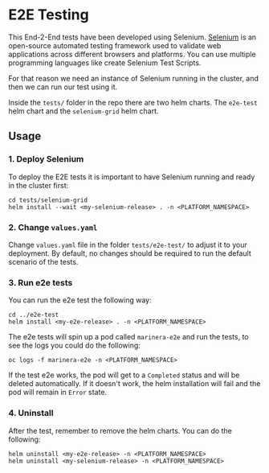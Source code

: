 # E2E Testing

This End-2-End tests have been developed using Selenium. [Selenium](https://www.selenium.dev/documentation/) is an open-source automated testing framework used to validate web applications across different browsers and platforms. You can use multiple programming languages like create Selenium Test Scripts.

For that reason we need an instance of Selenium running in the cluster, and then we can run our test using it.

Inside the `tests/` folder in the repo there are two helm charts. The `e2e-test` helm chart and the `selenium-grid` helm chart.

## Usage

### 1. Deploy Selenium
To deploy the E2E tests it is important to have Selenium running and ready in the cluster first:

```shell
cd tests/selenium-grid
helm install --wait <my-selenium-release> . -n <PLATFORM_NAMESPACE>
```

### 2. Change `values.yaml`

Change `values.yaml` file in the folder `tests/e2e-test/` to adjust it to your deployment. By default, no changes should be required to run the default scenario of the tests.

### 3. Run e2e tests

You can run the e2e test the following way:

```shell
cd ../e2e-test
helm install <my-e2e-release> . -n <PLATFORM_NAMESPACE>
```

The e2e tests will spin up a pod called `marinera-e2e` and run the tests, to see the logs you could do the following:

```shell
oc logs -f marinera-e2e -n <PLATFORM_NAMESPACE>
```

If the test e2e works, the pod will get to a `Completed` status and will be deleted automatically. If it doesn't work, the helm installation will fail and the pod will remain in `Error` state.

### 4. Uninstall
After the test, remember to remove the helm charts. You can do the following:

```shell
helm uninstall <my-e2e-release> -n <PLATFORM_NAMESPACE>
helm uninstall <my-selenium-release> -n <PLATFORM_NAMESPACE>
```
